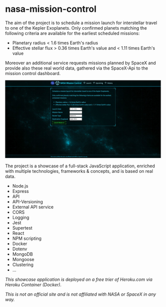 # nasa-mission-control
The aim of the project is to schedule a mission launch for interstellar travel to one of the Kepler Exoplanets. Only confirmed planets matching the following criteria are available for the earliest scheduled missions:
- Planetary radius < 1.6 times Earth's radius
- Effective stellar flux > 0.36 times Earth's value and < 1.11 times Earth's value

Moreover an additional service requests missions planned by SpaceX and provide also these real world data, gathered via the SpaceX-Api to the mission control dashboard.

![](nasa-mission-control_preview.jpg)

The project is a showcase of a full-stack JavaScript application, enriched with multiple technologies, frameworks & concepts, and is based on real data.

- Node.js
- Express
- API
- API-Versioning
- External API service
- CORS
- Logging
- Jest
- Supertest
- React
- NPM scripting
- Docker
- Dotenv
- MongoDB
- Mongoose
- Clustering
- ...

*This showcase application is deployed on a free trier of Heroku.com via Heroku Container (Docker).*

*This is not an official site and is not affiliated with NASA or SpaceX in any way.*

